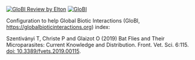 [![GloBI Review by Elton](../../actions/workflows/review.yml/badge.svg)](../../actions/workflows/review.yml) [![GloBI](https://api.globalbioticinteractions.org/interaction.svg?accordingTo=globi:globalbioticinteractions/szentivanyi2019&refutes=true&refutes=false)](https://globalbioticinteractions.org/?accordingTo=globi:globalbioticinteractions/szentivanyi2019)

Configuration to help Global Biotic Interactions (GloBI, https://globalbioticinteractions.org) index: 

Szentiványi T, Christe P and Glaizot O (2019) Bat Flies and Their Microparasites: Current Knowledge and Distribution. Front. Vet. Sci. 6:115. [doi: 10.3389/fvets.2019.00115](https://doi.org/10.3389/fvets.2019.00115).
